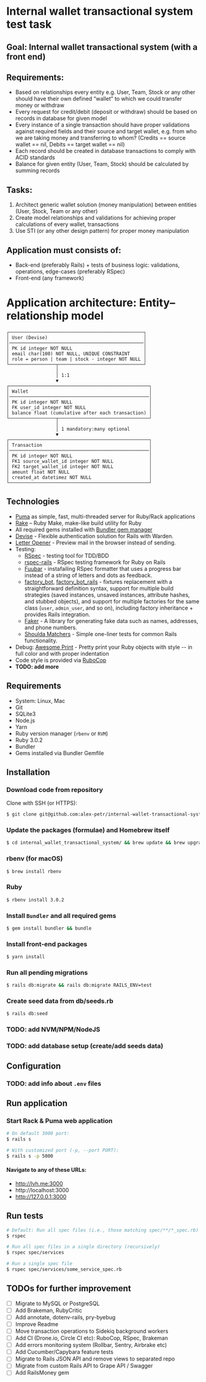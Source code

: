 # Internal wallet transactional system test task

## Goal: Internal wallet transactional system (with a front end)

## Requirements:
- Based on relationships every entity e.g. User, Team, Stock or any other should have their own defined “wallet”
to which we could transfer money or withdraw
- Every request for credit/debit (deposit or withdraw) should be based on records in database for given model
- Every instance of a single transaction should have proper validations against required fields and their source
and target wallet, e.g. from who we are taking
money and transferring to whom? (Credits == source wallet == nil, Debits == target wallet == nil)
- Each record should be created in database transactions to comply with ACID standards
- Balance for given entity (User, Team, Stock) should be calculated by summing records

## Tasks:
1. Architect generic wallet solution (money manipulation) between entities (User, Stock, Team or any other)
2. Create model relationships and validations for achieving proper calculations of every wallet, transactions
3. Use STI (or any other design pattern) for proper money manipulation

## Application must consists of:
- Back-end (preferably Rails) + tests of business logic: validations, operations, edge-cases (preferably RSpec)
- Front-end (any framework)

# Application architecture: Entity–relationship model

```
┌─────────────────────────────────────────────────┐
│ User (Devise)                                   │
│─────────────────────────────────────────────────│
│ PK id integer NOT NULL                          │
│ email char(100) NOT NULL, UNIQUE CONSTRAINT     │
│ role = person | team | stock - integer NOT NULL │
└─────────────────┬───────────────────────────────┘
                  │
                  │ 1:1
                  ▼
┌───────────────────────────────────────────────────┐
│ Wallet                                            │
│───────────────────────────────────────────────────│
│ PK id integer NOT NULL                            │
│ FK user_id integer NOT NULL                       │
│ balance float (cumulative after each transaction) │
└─────────────────┬─────────────────────────────────┘
                  │
                  │ 1 mandatory:many optional
                  ▼
┌───────────────────────────────────────────────────┐
│ Transaction                                       │
│───────────────────────────────────────────────────│
│ PK id integer NOT NULL                            │
│ FK1 source_wallet_id integer NOT NULL             │
│ FK2 target_wallet_id integer NOT NULL             │
│ amount float NOT NULL                             │
│ created_at datetimez NOT NULL                     │
└───────────────────────────────────────────────────┘
```

## Technologies

- [Puma](https://github.com/puma/puma) as simple, fast, multi-threaded server for Ruby/Rack applications
- [Rake](https://github.com/ruby/rake) – Ruby Make, make-like build utility for Ruby
- All required gems installed with [Bundler gem manager](https://bundler.io/)
- [Devise](https://github.com/heartcombo/devise) - Flexible authentication solution for Rails with Warden. 
- [Letter Opener](https://github.com/ryanb/letter_opener) - Preview mail in the browser instead of sending.
- Testing: 
  - [RSpec](https://rspec.info/) - testing tool for TDD/BDD
  - [rspec-rails](https://github.com/rspec/rspec-rails) - RSpec testing framework for Ruby on Rails
  - [Fuubar](https://github.com/thekompanee/fuubar) - instafailing RSpec formatter that uses a progress bar instead of a string of letters and dots as feedback.
  - [factory_bot](https://github.com/thoughtbot/factory_bot/blob/master/GETTING_STARTED.md), [factory_bot_rails](https://github.com/thoughtbot/factory_bot_rails) - fixtures replacement with a straightforward definition
    syntax, support for multiple build strategies (saved instances, unsaved
    instances, attribute hashes, and stubbed objects), and support for multiple
    factories for the same class (`user`, `admin_user`, and so on), including factory
    inheritance + provides Rails integration.
  - [Faker](https://github.com/faker-ruby/faker) - A library for generating fake data such as names, addresses, and phone numbers.
  - [Shoulda Matchers](https://github.com/thoughtbot/shoulda-matchers) - Simple one-liner tests for common Rails functionality.
- Debug: [Awesome Print](https://github.com/awesome-print/awesome_print) - Pretty print your Ruby objects with style -- in full color and with proper indentation
- Code style is provided via [RuboCop](https://github.com/rubocop/rubocop)
- **TODO: add more**

## Requirements

- System: Linux, Mac
- Git
- SQLite3
- Node.js
- Yarn
- Ruby version manager (`rbenv` or `RVM`)
- Ruby 3.0.2
- Bundler
- Gems installed via Bundler Gemfile

## Installation

### Download code from repository

Clone with SSH (or HTTPS):

```bash
$ git clone git@github.com:alex-petr/internal-wallet-transactional-system.git internal_wallet_transactional_system
```

### Update the packages (formulae) and Homebrew itself

```bash
$ cd internal_wallet_transactional_system/ && brew update && brew upgrade ; brew cleanup
```

### rbenv (for macOS)

```bash
$ brew install rbenv
```

### Ruby

```bash
$ rbenv install 3.0.2
```

### Install `Bundler` and all required gems

```bash
$ gem install bundler && bundle
```

### Install front-end packages

```bash
$ yarn install
```

### Run all pending migrations

```bash
$ rails db:migrate && rails db:migrate RAILS_ENV=test
```

### Create seed data from db/seeds.rb

```bash
$ rails db:seed
```

### TODO: add NVM/NPM/NodeJS
### TODO: add database setup (create/add seeds data)

## Configuration

### TODO: add info about `.env` files

## Run application

### Start Rack & Puma web application

```bash
# On default 3000 port:
$ rails s

# With customized port (-p, --port PORT):
$ rails s -p 5000
```

#### Navigate to any of these URLs:

- http://lvh.me:3000
- http://localhost:3000
- http://127.0.0.1:3000

## Run tests

```bash
# Default: Run all spec files (i.e., those matching spec/**/*_spec.rb)
$ rspec

# Run all spec files in a single directory (recursively)
$ rspec spec/services

# Run a single spec file
$ rspec spec/services/some_service_spec.rb
```

## TODOs for further improvement
- [ ] Migrate to MySQL or PostgreSQL
- [ ] Add Brakeman, RubyCritic
- [ ] Add annotate, dotenv-rails, pry-byebug
- [ ] Improve Readme
- [ ] Move transaction operations to Sidekiq background workers
- [ ] Add CI (Drone.io, Circle CI etc): RuboCop, RSpec, Brakeman
- [ ] Add errors monitoring system (Rollbar, Sentry, Airbrake etc)
- [ ] Add Cucumber/Capybara feature tests
- [ ] Migrate to Rails JSON API and remove views to separated repo
- [ ] Migrate from custom Rails API to Grape API / Swagger
- [ ] Add RailsMoney gem
